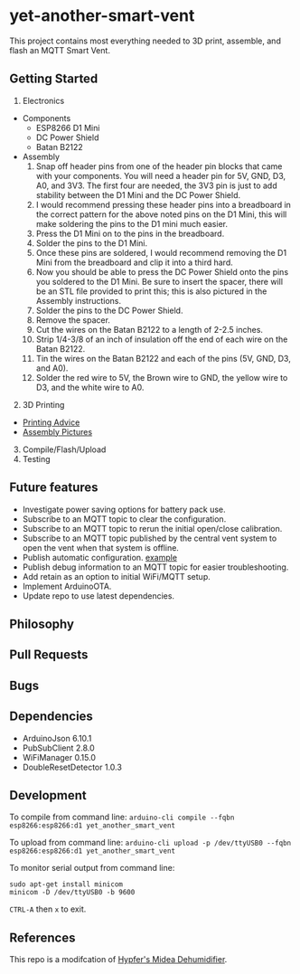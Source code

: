 # yet-another-smart-vent

This project contains most everything needed to 3D print, assemble, and flash an MQTT Smart Vent.

## Getting Started
1. Electronics
- Components
    - ESP8266 D1 Mini
    - DC Power Shield
    - Batan B2122
- Assembly
    1. Snap off header pins from one of the header pin blocks that came with your components. You will need a header pin for 5V, GND, D3, A0, and 3V3. The first four are needed, the 3V3 pin is just to add stability between the D1 Mini and the DC Power Shield.
    2. I would recommend pressing these header pins into a breadboard in the correct pattern for the above noted pins on the D1 Mini, this will make soldering the pins to the D1 mini much easier.
    3. Press the D1 Mini on to the pins in the breadboard.
    4. Solder the pins to the D1 Mini.
    5. Once these pins are soldered, I would recommend removing the D1 Mini from the breadboard and clip it into a third hard.
    6. Now you should be able to press the DC Power Shield onto the pins you soldered to the D1 Mini. Be sure to insert the spacer, there will be an STL file provided to print this; this is also pictured in the Assembly instructions.
    7. Solder the pins to the DC Power Shield.
    8. Remove the spacer.
    9. Cut the wires on the Batan B2122 to a length of 2-2.5 inches.
    10. Strip 1/4-3/8 of an inch of insulation off the end of each wire on the Batan B2122.
    11. Tin the wires on the Batan B2122 and each of the pins (5V, GND, D3, and A0).
    12. Solder the red wire to 5V, the Brown wire to GND, the yellow wire to D3, and the white wire to A0.
2. 3D Printing
- [Printing Advice](/VENT_PRINTING.md)
- [Assembly Pictures](/VENT_ASSEMBLY.md)
3. Compile/Flash/Upload
4. Testing 

## Future features
- Investigate power saving options for battery pack use.
- Subscribe to an MQTT topic to clear the configuration.
- Subscribe to an MQTT topic to rerun the initial open/close calibration.
- Subscribe to an MQTT topic published by the central vent system to open the vent when that system is offline.
- Publish automatic configuration. [example](https://github.com/Hypfer/esp8266-midea-dehumidifier/blob/ff869266c660657da25dc90e801d583ad34b6a8d/src/esp8266-midea-dehumidifier/esp8266-midea-dehumidifier.ino#L270)
- Publish debug information to an MQTT topic for easier troubleshooting.
- Add retain as an option to initial WiFi/MQTT setup.
- Implement ArduinoOTA.
- Update repo to use latest dependencies.

## Philosophy

## Pull Requests

## Bugs

## Dependencies
- ArduinoJson 6.10.1
- PubSubClient 2.8.0
- WiFiManager 0.15.0
- DoubleResetDetector 1.0.3

## Development
To compile from command line:
`arduino-cli compile --fqbn esp8266:esp8266:d1 yet_another_smart_vent`

To upload from command line:
`arduino-cli upload -p /dev/ttyUSB0 --fqbn esp8266:esp8266:d1 yet_another_smart_vent`

To monitor serial output from command line:
```
sudo apt-get install minicom
minicom -D /dev/ttyUSB0 -b 9600
```
`CTRL-A` then  `x` to exit.

## References
This repo is a modifcation of [Hypfer's Midea Dehumidifier](https://github.com/Hypfer/esp8266-midea-dehumidifier).

